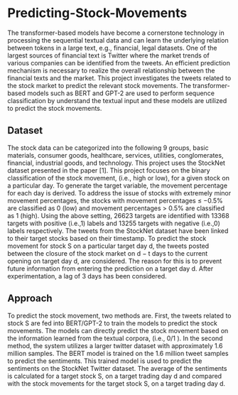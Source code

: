 # Predicting-Stock-Movements

The transformer-based models have become a cornerstone technology in processing the sequential textual data and can learn the underlying relation between tokens in a large text, e.g., financial, legal datasets. One of the largest sources of financial text is Twitter where the market trends of various companies can be identified from the tweets. 
An efficient prediction mechanism is necessary to realize the overall relationship between the financial texts and the market. This project investigates the tweets related to the stock market to predict the relevant stock movements. The transformer-based models such as BERT and GPT-2 are used to perform sequence classification by understand the textual input and these models are utilized to predict the stock movements.

## Dataset

The stock data can be categorized into the following 9 groups, basic materials, consumer goods, healthcare, services, utilities, conglomerates, financial, industrial goods, and technology. This project uses the StockNet dataset presented in the paper [1]. This project focuses on the binary classification of the stock movement, (i.e., high or low), for a given
stock on a particular day. To generate the target variable, the movement percentage for each day is derived. To address the issue of stocks with extremely minor movement percentages, the stocks with movement percentages ≤ −0.5% are classified as 0 (low) and movement percentages > 0.5% are classified as 1 (high). Using the above setting, 26623 
targets are identified with 13368 targets with positive (i.e.,1) labels and 13255 targets with negative (i.e.,0) labels respectively. The tweets from the StockNet dataset have been linked to their target stocks based on their timestamp. To predict the stock movement for stock S on a particular target day d,  the tweets posted between the closure of the stock market on d − t days to the current opening on target day d, are considered. The reason for this is to prevent future information from entering the prediction on a target day d. After experimentation, a lag of 3 days has been considered.

## Approach

To predict the stock movement, two methods are. First, the tweets related to stock S are fed into BERT/GPT-2 to train the models to predict the stock movements. The models can directly predict the stock movement based on the information learned from the textual corpora,
(i.e., 0/1 ). In the second method, the system utilizes a larger twitter dataset with approximately 1.6 million samples. The BERT model is trained on the 1.6 million tweet samples to predict the sentiments. This trained model is used to predict the sentiments on the StockNet Twitter dataset.  The average of the sentiments is calculated for a target stock S, on a target trading day d and compared with the stock movements for the target stock S, on a target trading day d. 
